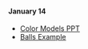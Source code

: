 #### January 14

* [Color Models PPT](http://eccentric.missouristate.edu/class/CSC-545-645/001/_Download/ppt/02ColorModels.pptx)
* [Balls Example](/examples/balls/balls.pde)
